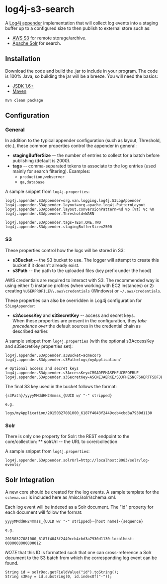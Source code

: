 # log4j-s3-search 

A [Log4j appender](http://logging.apache.org/log4j/1.2/apidocs/org/apache/log4j/Appender.html) implementation that will collect log events into a staging buffer up to a configured size to then publish to external store such as:
*  [AWS S3](http://aws.amazon.com/s3/) for remote storage/archive.
*  [Apache Solr](http://lucene.apache.org/solr/) for search.

## Installation
Download the code and build the .jar to include in your program.  The code is 100% Java, so building the jar will be a breeze.  You will need the basics:
* [JSDK 1.6+](http://www.oracle.com/technetwork/java/javase/downloads/index.html)
* [Maven](http://maven.apache.org/)

```
mvn clean package 
```


## Configuration
### General
In addition to the typical appender configuration (such as layout, Threshold, etc.), these common properties control the appender in general:
*  **stagingBufferSize** -- the number of entries to collect for a batch before publishing (default is 2000).
*  **tags** -- comma-separated tokens to associate to the log entries (used mainly for search filtering). Examples:
    *  `production,webserver`
    *  `qa,database`

A sample snippet from `log4j.properties`:
```
log4j.appender.S3Appender=org.van.logging.log4j.S3LogAppender
log4j.appender.S3Appender.layout=org.apache.log4j.PatternLayout
log4j.appender.S3Appender.layout.conversionPattern=%d %p [%t] %c %m
log4j.appender.S3Appender.Threshold=WARN

log4j.appender.S3Appender.tags=TEST,ONE,TWO
log4j.appender.S3Appender.stagingBufferSize=2500
```

### S3
These properties control how the logs will be stored in S3:
* **s3Bucket** -- the S3 bucket to use.  The logger will attempt to create this bucket if it doesn't already exist.
* **s3Path** -- the path to the uploaded files (key prefix under the hood)

AWS credentials are required to interact with S3.  The recommended way is using either 1) instance profiles (when working with EC2 instances) or 2) creating `%USERPROFILE%\.aws\credentials` (Windows) or `~/.aws/credentials`.

These properties can also be overridden in Log4j configuration for `S3LogAppender`:
* **s3AccessKey** and **s3SecretKey** -- access and secret keys.  
When these properties are present in the configuration, they *take precedence over* the default sources in the credential chain as described earlier.

A sample snippet from `log4j.properties` (with the optional s3AccessKey and s3SecretKey properties set):
```
log4j.appender.S3Appender.s3Bucket=acmecorp
log4j.appender.S3Appender.s3Path=logs/myApplication/

# Optional access and secret keys
log4j.appender.S3Appender.s3AccessKey=CMSADEFHASFHEUCBEOERUE
log4j.appender.S3Appender.s3SecretKey=ASCNEJAERKE/SDJFHESNCFSKERTFSDFJESF
```

The final S3 key used in the bucket follows the format:
```
{s3Path}/yyyyMMddHH24mmss_{UUID w/ "-" stripped}

e.g.

logs/myApplication/20150327081000_6187f4043f2449ccb4cbd3a7930d1130
```


### Solr
There is only one property for Solr: the REST endpoint to the core/collection:
** solrUrl -- the URL to core/collection

A sample snippet from `log4j.properties`:
```
log4j.appender.S3Appender.solrUrl=http://localhost:8983/solr/log-events/
```

## Solr Integration
A new core should be created for the log events.  A sample template for the `schema.xml` is included here as /misc/solr/schema.xml.

Each log event will be indexed as a Solr document.  The "id" property for each document 
will follow the format:
```
yyyyMMddHH24mmss_{UUID w/ "-" stripped}-{host name}-{sequence}

e.g.

20150327081000_6187f4043f2449ccb4cbd3a7930d1130-localhost-0000000000000012
```

*NOTE* that this ID is formatted such that one can cross-reference a Solr
document to the S3 batch from which the corresponding log event can be found.

```
String id = solrDoc.getFieldValue("id").toString();
String s3Key = id.substring(0, id.indexOf("-"));
```
